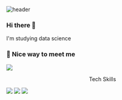 ![header](https://capsule-render.vercel.app/api?type=cylinder&color=4682b4&height=300&section=header&text=Chae%20eun%20Lee&fontColor=FFFFFF&fontSize=70)


### Hi there 👋
I'm studying data science
### 🤞 Nice way to meet me
<p>
  <a href="https://chiauenlee.github.io/" target="_blank"><img src="https://img.shields.io/badge/GitHub-181717?style=for-the-badge&logo=GitHub&logoColor=white"></a>
</p>

<center>Tech Skills</center>
<p>
  <img src="https://img.shields.io/badge/Python-3776AB?style=for-the-badge&logo=Python&logoColor=white">
  <img src="https://img.shields.io/badge/C++-00599C?style=for-the-badge&logo=c%2B%2B&logoColor=white">
  <img src="https://img.shields.io/badge/MSSQL-CC2927?style=for-the-badge&logo=Microsoft SQL Server&logoColor=white">
</p>



<!--
**ChaiEunLee/ChaiEunLee** is a ✨ _special_ ✨ repository because its `README.md` (this file) appears on your GitHub profile.

Here are some ideas to get you started:

- 🔭 I’m currently working on ...
- 🌱 I’m currently learning ...
- 👯 I’m looking to collaborate on ...
- 🤔 I’m looking for help with ...
- 💬 Ask me about ...
- 📫 How to reach me: ...
- 😄 Pronouns: ...
- ⚡ Fun fact: ...
-->
